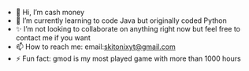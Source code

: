 - 👋 Hi, I’m cash money
- 🌱 I’m currently learning to code Java but originally coded Python
- ✨ I’m not looking to collaborate on anything right now but feel free to contact me if you want
- 📫 How to reach me: email:skitonixyt@gmail.com
- ⚡ Fun fact: gmod is my most played game with more than 1000 hours

<!---
cash-money-tech/cash-money-tech is a ✨ special ✨ repository because its `README.md` (this file) appears on your GitHub profile.
You can click the Preview link to take a look at your changes.
--->
